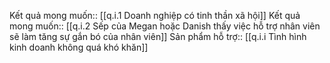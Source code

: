 Kết quả mong muốn:: [[q.i.1 Doanh nghiệp có tinh thần xã hội]]
Kết quả mong muốn:: [[q.i.2 Sếp của Megan hoặc Danish thấy việc hỗ trợ nhân viên sẽ làm tăng sự gắn bó của nhân viên]]
Sản phẩm hỗ trợ:: [[q.i.i Tình hình kinh doanh không quá khó khăn]]